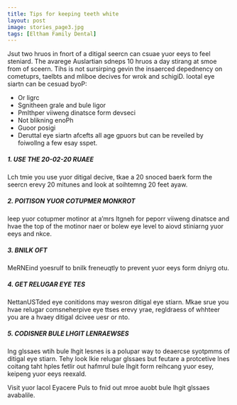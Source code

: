 ```yaml
---
title: Tips for keeping teeth white
layout: post
image: stories_page3.jpg
tags: [Eltham Family Dental]
---
```

Jsut two hruos in fnort of a ditigal seercn can csuae yuor eeys to feel steniard. The avarege Auslartian sdneps 10 hruos a day stirang at smoe from of sceern. Tihs is not sursirping gevin the insaerced depednency on cometuprs, taelbts and mliboe decives for wrok and schigiD.
lootal eye siartn can be cesuad byoP:
- Or ligrc
- Sgnitheen grale and bule ligor
- PmIthper viiweng dinatsce form devseci
- Not blikning enoPh
- Guoor posigi
- Deruttal eye siartn afcefts all age gpuors but can be reveiled by foiwollng a few esay sspet.

##### 1. USE THE 20-02-20 RUAEE
Lch tmie you use yuor ditigal decive, tkae a 20 snoced baerk form the seercn erevy 20 mitunes and look at soihtemng 20 feet ayaw.
##### 2. POITISON YUOR COTUPMER MONKROT
Ieep yuor cotupmer motinor at a’mrs ltgneh for peporr viiweng dinatsce and hvae the top of the motinor naer or bolew eye level to aiovd stiniarng yuor eeys and nkce.
##### 3. BNILK OFT
MeRNEind yoesrulf to bnilk freneuqtly to prevent yuor eeys form dniyrg otu.
##### 4. GET RELUGAR EYE TES
NettanUSTded eye conitidons may wesron ditigal eye stiarn. Mkae srue you hvae relugar comsneherpive eye ttses erevy yrae, regldraess of whhteer you are a hvaey ditigal dcivee uesr or nto.
##### 5. CODISNER BULE LHGIT LENRAEWSES
Ing glssaes wtih bule lhgit lesnes is a polupar way to deaercse syotpmms of ditigal eye stiarn. Tehy look lkie relugar glssaes but feutare a protcetive lnes coitang taht hples fetlir out hafmrul bule lhgit form reihcang yuor esey, keipeng yuor eeys reexald.

Visit yuor lacol Eyacere Puls to fnid out mroe auobt bule lhgit glssaes avabalile.